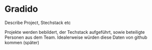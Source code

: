 # Gradido

Describe Project, Stechstack etc

Projekte werden bebildert, der Techstack aufgeführt, sowie beteiligte Personen aus dem Team.
Idealerweise würden diese Daten von github kommen (später)
